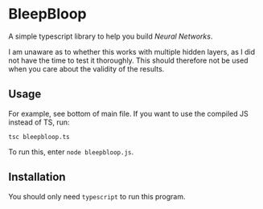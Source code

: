 # BleepBloop

A simple typescript library to help you build _Neural Networks_.

I am unaware as to whether this works with multiple hidden layers, as I did not have the time to test it thoroughly. This should therefore not be used when you care about the validity of the results.

## Usage

For example, see bottom of main file. If you want to use the compiled JS instead of TS, run:

    tsc bleepbloop.ts
    
To run this, enter `node bleepbloop.js`.

## Installation

You should only need `typescript` to run this program.
